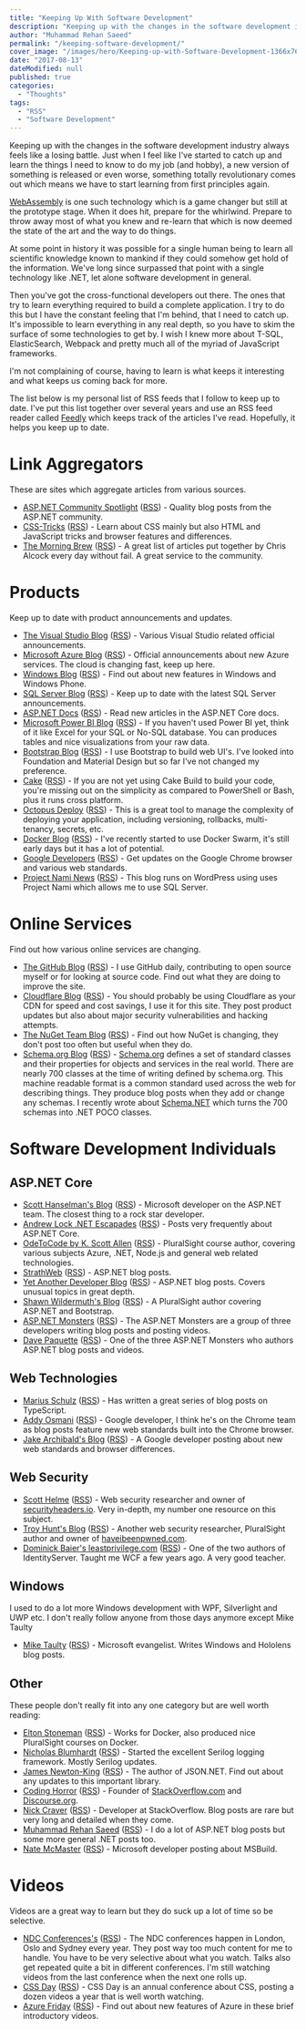 ```yaml
---
title: "Keeping Up With Software Development"
description: "Keeping up with the changes in the software development industry always feels like a losing battle."
author: "Muhammad Rehan Saeed"
permalink: "/keeping-software-development/"
cover_image: "/images/hero/Keeping-up-with-Software-Development-1366x768.png"
date: "2017-08-13"
dateModified: null
published: true
categories:
  - "Thoughts"
tags:
  - "RSS"
  - "Software Development"
---
```


Keeping up with the changes in the software development industry always feels like a losing battle. Just when I feel like I've started to catch up and learn the things I need to know to do my job (and hobby), a new version of something is released or even worse, something totally revolutionary comes out which means we have to start learning from first principles again.

[WebAssembly](https://twitter.com/RehanSaeedUK/status/895705722943660033) is one such technology which is a game changer but still at the prototype stage. When it does hit, prepare for the whirlwind. Prepare to throw away most of what you knew and re-learn that which is now deemed the state of the art and the way to do things.

At some point in history it was possible for a single human being to learn all scientific knowledge known to mankind if they could somehow get hold of the information. We've long since surpassed that point with a single technology like .NET, let alone software development in general.

Then you've got the cross-functional developers out there. The ones that try to learn everything required to build a complete application. I try to do this but I have the constant feeling that I'm behind, that I need to catch up. It's impossible to learn everything in any real depth, so you have to skim the surface of some technologies to get by. I wish I knew more about T-SQL, ElasticSearch, Webpack and pretty much all of the myriad of JavaScript frameworks.

I'm not complaining of course, having to learn is what keeps it interesting and what keeps us coming back for more.

The list below is my personal list of RSS feeds that I follow to keep up to date. I've put this list together over several years and use an RSS feed reader called [Feedly](https://feedly.com) which keeps track of the articles I've read. Hopefully, it helps you keep up to date.

# Link Aggregators

These are sites which aggregate articles from various sources.

- [ASP.NET Community Spotlight](https://www.asp.net) ([RSS](http://www.asp.net/rss/spotlight)) - Quality blog posts from the ASP.NET community.
- [CSS-Tricks](https://css-tricks.com) ([RSS](http://feeds.feedburner.com/CassTricks)) - Learn about CSS mainly but also HTML and JavaScript tricks and browser features and differences.
- [The Morning Brew](http://blog.cwa.me.uk) ([RSS](http://feeds.feedburner.com/ReflectivePerspective)) - A great list of articles put together by Chris Alcock every day without fail. A great service to the community.

# Products

Keep up to date with product announcements and updates.

- [The Visual Studio Blog](https://blogs.msdn.microsoft.com/visualstudio) ([RSS](http://blogs.msdn.com/b/visualstudio/rss.aspx)) - Various Visual Studio related official announcements.
- [Microsoft Azure Blog](https://azure.microsoft.com/blog/) ([RSS](https://azure.microsoft.com/en-gb/blog/feed/)) - Official announcements about new Azure services. The cloud is changing fast, keep up here.
- [Windows Blog](https://blogs.windows.com) ([RSS](http://blogs.windows.com/feed/)) - Find out about new features in Windows and Windows Phone.
- [SQL Server Blog](https://blogs.technet.microsoft.com/dataplatforminsider) ([RSS](https://blogs.technet.microsoft.com/dataplatforminsider/feed/)) - Keep up to date with the latest SQL Server announcements.
- [ASP.NET Docs](http://docs.asp.net/en/latest) ([RSS](https://docs.asp.net/en/latest/rss.xml)) - Read new articles in the ASP.NET Core docs.
- [Microsoft Power BI Blog](https://powerbi.microsoft.com/en-us/blog/) ([RSS](http://blogs.msdn.com/b/powerbi/rss.aspx)) - If you haven't used Power BI yet, think of it like Excel for your SQL or No-SQL database. You can produces tables and nice visualizations from your raw data.
- [Bootstrap Blog](http://blog.getbootstrap.com/) ([RSS](http://blog.getbootstrap.com/feed.xml)) - I use Bootstrap to build web UI's. I've looked into Foundation and Material Design but so far I've not changed my preference.
- [Cake](null) ([RSS](http://cakebuild.net/blog/feed/atom)) - If you are not yet using Cake Build to build your code, you're missing out on the simplicity as compared to PowerShell or Bash, plus it runs cross platform.
- [Octopus Deploy](https://octopus.com/blog) ([RSS](http://feeds.feedburner.com/OctopusDeploy)) - This is a great tool to manage the complexity of deploying your application, including versioning, rollbacks, multi-tenancy, secrets, etc.
- [Docker Blog](https://blog.docker.com) ([RSS](https://blog.docker.com/feed/)) - I've recently started to use Docker Swarm, it's still early days but it has a lot of potential.
- [Google Developers](https://developers.google.com/web/updates/?utm_source=feed&utm_medium=feed&utm_campaign=updates_feed) ([RSS](https://developers.google.com/web/updates/rss.xml)) - Get updates on the Google Chrome browser and various web standards.
- [Project Nami News](http://projectnami.org) ([RSS](http://projectnami.org/category/news/feed/)) - This blog runs on WordPress using uses Project Nami which allows me to use SQL Server.

# Online Services

Find out how various online services are changing.

- [The GitHub Blog](https://github.com/blog) ([RSS](https://github.com/blog.atom)) - I use GitHub daily, contributing to open source myself or for looking at source code. Find out what they are doing to improve the site.
- [Cloudflare Blog](https://blog.cloudflare.com/) ([RSS](http://blog.cloudflare.com/rss.xml)) - You should probably be using Cloudflare as your CDN for speed and cost savings, I use it for this site. They post product updates but also about major security vulnerabilities and hacking attempts.
- [The NuGet Team Blog](http://blog.nuget.org/) ([RSS](http://blog.nuget.org/feeds/atom.xml)) - Find out how NuGet is changing, they don't post too often but useful when they do.
- [Schema.org Blog](http://blog.schema.org/) ([RSS](http://blog.schema.org/feeds/posts/default)) - [Schema.org]("https://schema.org) defines a set of standard classes and their properties for objects and services in the real world. There are nearly 700 classes at the time of writing defined by schema.org. This machine readable format is a common standard used across the web for describing things. They produce blog posts when they add or change any schemas. I recently wrote about [Schema.NET](/structured-data-using-schema-net/) which turns the 700 schemas into .NET POCO classes.

# Software Development Individuals

## ASP.NET Core

- [Scott Hanselman's Blog](https://www.hanselman.com/blog/) ([RSS](http://feeds.feedburner.com/ScottHanselman)) - Microsoft developer on the ASP.NET team. The closest thing to a rock star developer.
- [Andrew Lock .NET Escapades](https://andrewlock.net/) ([RSS](http://andrewlock.net/rss/)) - Posts very frequently about ASP.NET Core.
- [OdeToCode by K. Scott Allen](http://odetocode.com/) ([RSS](http://feeds.feedburner.com/OdeToCode)) - PluralSight course author, covering various subjects Azure, .NET, Node.js and general web related technologies.
- [StrathWeb](https://www.strathweb.com) ([RSS](http://www.strathweb.com/feed/)) - ASP.NET blog posts.
- [Yet Another Developer Blog](http://www.tpeczek.com/) ([RSS](http://feeds.feedburner.com/YetAnotherDeveloperBlog)) - ASP.NET blog posts. Covers unusual topics in great depth.
- [Shawn Wildermuth's Blog](http://wildermuth.com/feed) ([RSS](http://feeds.feedburner.com/ShawnWildermuth)) - A PluralSight author covering ASP.NET and Bootstrap.
- [ASP.NET Monsters](http://aspnetmonsters.com/) ([RSS](http://aspnetmonsters.com/atom.xml)) - The ASP.NET Monsters are a group of three developers writing blog posts and posting videos.
- [Dave Paquette](http://www.davepaquette.com/) ([RSS](http://www.davepaquette.com/feed)) - One of the three ASP.NET Monsters who authors ASP.NET blog posts and videos.

## Web Technologies

- [Marius Schulz](https://blog.mariusschulz.com/) ([RSS](http://blog.mariusschulz.com/posts.atom)) - Has written a great series of blog posts on TypeScript.
- [Addy Osmani](http://addyosmani.com/blog) ([RSS](http://feeds.feedburner.com/addyosmani)) - Google developer, I think he's on the Chrome team as blog posts feature new web standards built into the Chrome browser.
- [Jake Archibald's Blog](http://jakearchibald.com/) ([RSS](http://jakearchibald.com/posts.rss)) - A Google developer posting about new web standards and browser differences.

## Web Security

- [Scott Helme](https://scotthelme.co.uk/) ([RSS](https://scotthelme.co.uk/feed/)) - Web security researcher and owner of [securityheaders.io](https://securityheaders.io/). Very in-depth, my number one resource on this subject.
- [Troy Hunt's Blog](https://www.troyhunt.com/) ([RSS](http://feeds.feedburner.com/TroyHunt)) - Another web security researcher, PluralSight author and owner of [haveibeenpwned.com](https://haveibeenpwned.com/).
- [Dominick Baier's leastprivilege.com](https://leastprivilege.com) ([RSS](http://leastprivilege.com/feed/)) - One of the two authors of IdentityServer. Taught me WCF a few years ago. A very good teacher.

## Windows

I used to do a lot more Windows development with WPF, Silverlight and UWP etc. I don't really follow anyone from those days anymore except Mike Taulty

- [Mike Taulty](https://mtaulty.com) ([RSS](http://feeds.feedburner.com/mtaulty)) - Microsoft evangelist. Writes Windows and Hololens blog posts.

## Other

These people don't really fit into any one category but are well worth reading:

- [Elton Stoneman](http://blog.sixeyed.com/) ([RSS](http://blog.sixeyed.com/rss/)) - Works for Docker, also produced nice PluralSight courses on Docker.
- [Nicholas Blumhardt](https://nblumhardt.com/) ([RSS](http://nblumhardt.com/feed/)) - Started the excellent Serilog logging framework. Mostly Serilog updates.
- [James Newton-King](http://james.newtonking.com:80/) ([RSS](http://feeds.newtonking.com/jamesnewtonking)) - The author of JSON.NET. Find out about any updates to this important library.
- [Coding Horror](https://blog.codinghorror.com/) ([RSS](http://feeds.feedburner.com/codinghorror/)) - Founder of [StackOverflow.com](https://stackoverflow.com) and [Discourse.org](https://discourse.org).
- [Nick Craver](https://nickcraver.com/blog) ([RSS](http://nickcraver.com/blog/feed.xml)) - Developer at StackOverflow. Blog posts are rare but very long and detailed when they come.
- [Muhammad Rehan Saeed](https://rehansaeed.com) ([RSS](https://rehansaeed.com/feed/)) - I do a lot of ASP.NET blog posts but some more general .NET posts too.
- [Nate McMaster](http://www.natemcmaster.com/) ([RSS](http://www.natemcmaster.com/feed.xml)) - Microsoft developer posting about MSBuild.

# Videos

Videos are a great way to learn but they do suck up a lot of time so be selective.

- [NDC Conferences's](https://vimeo.com/ndcconferences/videos) ([RSS](https://vimeo.com/ndcconferences/videos/rss)) - The NDC conferences happen in London, Oslo and Sydney every year. They post way too much content for me to handle. You have to be very selective about what you watch. Talks also get repeated quite a bit in different conferences. I'm still watching videos from the last conference when the next one rolls up.
- [CSS Day](https://vimeo.com/channels/cssday/videos) ([RSS](https://vimeo.com/channels/cssday/videos/rss)) - CSS Day is an annual conference about CSS, posting a dozen videos a year that is well worth watching.
- [Azure Friday](https://s.ch9.ms/Shows/Azure-Friday) ([RSS](https://channel9.msdn.com/Shows/Azure-Friday/feed/mp4high)) - Find out about new features of Azure in these brief introductory videos.
